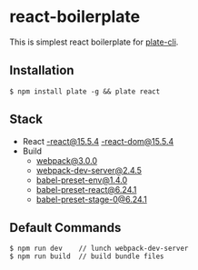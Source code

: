 # react-boilerplate
This is simplest react boilerplate for [plate-cli](https://github.com/haegul/plate-cli).

## Installation
```
$ npm install plate -g && plate react 
```

## Stack
- React
    -react@15.5.4
    -react-dom@15.5.4
- Build
    - webpack@3.0.0
    - webpack-dev-server@2.4.5
    - babel-preset-env@1.4.0
    - babel-preset-react@6.24.1
    - babel-preset-stage-0@6.24.1

## Default Commands
```
$ npm run dev    // lunch webpack-dev-server
$ npm run build  // build bundle files
```
